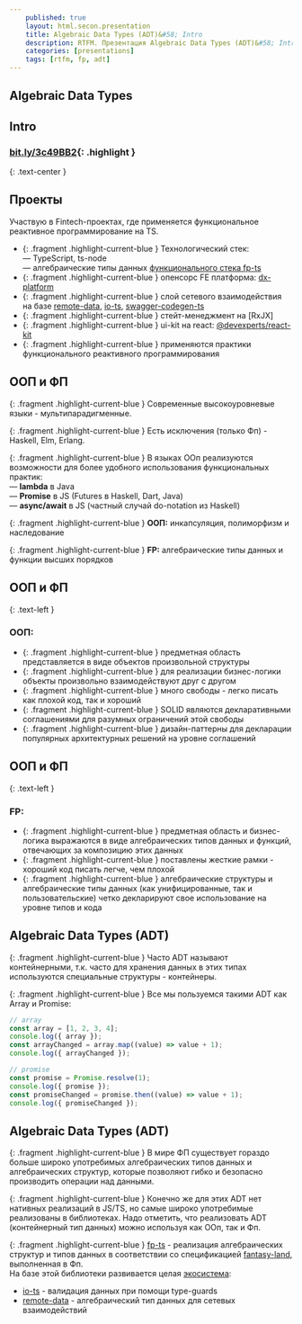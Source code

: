 ```yaml
---
    published: true
    layout: html.secon.presentation
    title: Algebraic Data Types (ADT)&#58; Intro
    description: RTFM. Презентация Algebraic Data Types (ADT)&#58; Intro
    categories: [presentations]
    tags: [rtfm, fp, adt]
---
```


<section markdown="1">

## Algebraic Data Types

# Intro

### [bit.ly/3c49BB2](https://bit.ly/3c49BB2){: .highlight }

{: .text-center }
[<i class="fa fa-2x fa-qrcode"
    title="QR-код страницы"
    data-toggle="modal" data-target="#modal-qr"></i>](#)

</section>

<!-- 01 -------------------------------------------------------------------- -->

<section markdown="1">

## Проекты

Участвую в Fintech-проектах, где применяется функциональное реактивное программирование на TS.

-   {: .fragment .highlight-current-blue }
    Технологический стек:  
    — TypeScript, ts-node  
    — алгебраические типы данных [функционального стека fp-ts][fp-ts-ecosystem]
-   {: .fragment .highlight-current-blue }
    опенсорс FE платформа: [dx-platform]
-   {: .fragment .highlight-current-blue }
    слой сетевого взаимодействия на базе [remote-data], [io-ts], [swagger-codegen-ts]
-   {: .fragment .highlight-current-blue }
    стейт-менеджмент на [RxJX]
-   {: .fragment .highlight-current-blue }
    ui-kit на react: [@devexperts/react-kit]
-   {: .fragment .highlight-current-blue }
    применяются практики функционального реактивного программирования

</section>

<!-- 02 -------------------------------------------------------------------- -->

<section markdown="1">

## ООП и ФП

{: .fragment .highlight-current-blue }
Современные высокоуровневые языки - мультипарадигменные.

{: .fragment .highlight-current-blue }
Есть исключения (только Фп) - Haskell, Elm, Erlang.

{: .fragment .highlight-current-blue }
В языках ООп реализуются возможности для более удобного использования функциональных практик:  
— **lambda** в Java  
— **Promise** в JS (Futures в Haskell, Dart, Java)  
— **async/await** в JS (частный случай do-notation из Haskell)

{: .fragment .highlight-current-blue }
**ООП:** инкапсуляция, полиморфизм и наследование

{: .fragment .highlight-current-blue }
**FP:** алгебраические типы данных и функции высших порядков

</section>

<!-- 03 -------------------------------------------------------------------- -->

<section markdown="1">

## ООП и ФП

{: .text-left }

### OOП:

-   {: .fragment .highlight-current-blue }
    предметная область представляется в виде объектов произвольной структуры
-   {: .fragment .highlight-current-blue }
    для реализации бизнес-логики объекты произвольно взаимодействуют друг с другом
-   {: .fragment .highlight-current-blue }
    много свободы - легко писать как плохой код, так и хороший
-   {: .fragment .highlight-current-blue }
    SOLID являются декларативными соглашениями для разумных ограничений этой свободы
-   {: .fragment .highlight-current-blue }
    дизайн-паттерны для декларации популярных архитектурных решений на уровне соглашений

</section>

<!-- 04 -------------------------------------------------------------------- -->

<section markdown="1">

## ООП и ФП

{: .text-left }

### FP:

-   {: .fragment .highlight-current-blue }
    предметная область и бизнес-логика выражаются в виде алгебраических типов данных и функций, отвечающих за композицию этих данных
-   {: .fragment .highlight-current-blue }
    поставлены жесткие рамки - хороший код писать легче, чем плохой
-   {: .fragment .highlight-current-blue }
    алгебраические структуры и алгебраические типы данных (как унифицированные, так и пользовательские) четко декларируют свое использование на уровне типов и кода

</section>

<!-- 05 -------------------------------------------------------------------- -->

<section markdown="1">

## Algebraic Data Types (ADT)

{: .fragment .highlight-current-blue }
Часто ADT называют контейнерными, т.к. часто для хранения данных в этих типах используются специальные структуры - контейнеры.

{: .fragment .highlight-current-blue }
Все мы пользуемся такими ADT как Array и Promise:

```ts
// array
const array = [1, 2, 3, 4];
console.log({ array });
const arrayChanged = array.map((value) => value + 1);
console.log({ arrayChanged });

// promise
const promise = Promise.resolve(1);
console.log({ promise });
const promiseChanged = promise.then((value) => value + 1);
console.log({ promiseChanged });
```

</section>

<!-- 06 -------------------------------------------------------------------- -->

<section markdown="1">

## Algebraic Data Types (ADT)

{: .fragment .highlight-current-blue }
В мире ФП существует гораздо больше широко употребимых алгебраических типов данных и алгебраических структур, которые позволяют гибко и безопасно производить операции над данными.

{: .fragment .highlight-current-blue }
Конечно же для этих ADT нет нативных реализаций в JS/TS, но самые широко употребимые реализованы в библиотеках.
Надо отметить, что реализовать ADT (контейнерный тип данных) можно используя как ООп, так и Фп.

{: .fragment .highlight-current-blue }
[fp-ts] - реализация алгебраических структур и типов данных в соответствии со спецификацией [fantasy-land], выполненная в Фп.  
На базе этой библиотеки развивается целая [экосистема][fp-ts-ecosystem]:

-   [io-ts] - валидация данных при помощи type-guards
-   [remote-data] - алгебраический тип данных для сетевых взаимодействий

</section>

[rxjs]: https://rxjs.dev/guide/overview
[fantasy-land]: https://github.com/fantasyland/fantasy-land
[fp-ts]: https://gcanti.github.io/fp-ts/
[fp-ts-ecosystem]: https://gcanti.github.io/fp-ts/ecosystem/
[io-ts]: ttps://gcanti.github.io/io-ts/
[swagger-codegen-ts]: https://github.com/devexperts/swagger-codegen-ts
[remote-data]: https://github.com/devexperts/remote-data-ts
[most]: https://github.com/mostjs/core
[dx-platform]: https://github.com/devexperts/dx-platform
[@devexperts/react-kit]: https://github.com/devexperts/dx-platform/tree/master/packages/react-kit
